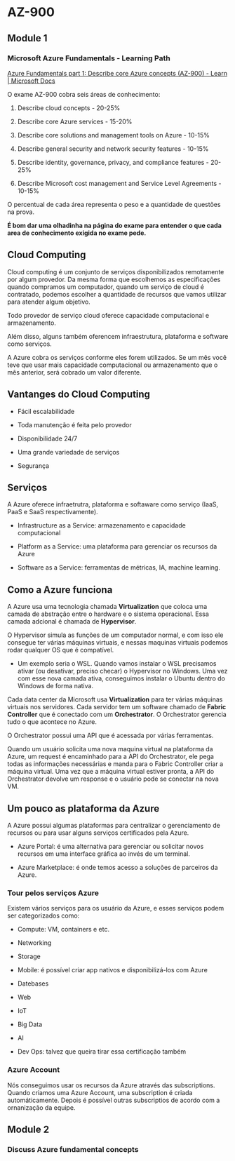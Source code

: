 # AZ-900

## Module 1

### Microsoft Azure Fundamentals - Learning Path

[Azure Fundamentals part 1: Describe core Azure concepts (AZ-900) - Learn | Microsoft Docs](https://docs.microsoft.com/en-us/learn/paths/az-900-describe-cloud-concepts/)

O exame AZ-900 cobra seis áreas de conhecimento: 

1. Describe cloud concepts - 20-25%

2. Describe core Azure services - 15-20%

3. Describe core solutions and management tools on Azure - 10-15%

4. Describe general security and network security features - 10-15%

5. Describe identity, governance, privacy, and compliance features - 20-25%

6. Describe Microsoft cost management and Service Level Agreements - 10-15%

O percentual de cada área representa o peso e a quantidade de questões na prova.

**É bom dar uma olhadinha na página do exame para entender o que cada area de conhecimento exigida no exame pede.**

## Cloud Computing

Cloud computing é um conjunto de serviços disponibilizados remotamente por algum provedor. Da mesma forma que escolhemos as especificações quando compramos um computador, quando um serviço de cloud é contratado, podemos escolher a quantidade de recursos que vamos utilizar para atender algum objetivo. 

Todo provedor de serviço cloud oferece capacidade computacional e armazenamento. 

Além disso, alguns também oferencem infraestrutura, plataforma e software como serviços.

A Azure cobra os serviços conforme eles forem utilizados. Se um mês você teve que usar mais capacidade computacional ou armazenamento que o mês anterior, será cobrado um valor diferente. 

## Vantanges do Cloud Computing

+ Fácil escalabilidade

+ Toda manutenção é feita pelo provedor

+ Disponibilidade 24/7

+ Uma grande variedade de serviços

+ Segurança 

## Serviços

A Azure oferece infraetrutra, plataforma e softaware como serviço (IaaS, PaaS e SaaS respectivamente). 

+ Infrastructure as a Service: armazenamento e capacidade computacional

+ Platform as a Service: uma plataforma para gerenciar os recursos da Azure

+ Software as a Service: ferramentas de métricas, IA, machine learning. 

## Como a Azure funciona

A Azure usa uma tecnologia chamada **Virtualization** que coloca uma camada de abstração entre o hardware e o sistema operacional. Essa camada adcional é chamada de **Hypervisor**.

O Hypervisor simula as funções de um computador normal, e com isso ele consegue ter várias máquinas virtuais, e nessas maquinas virtuais podemos rodar qualquer OS que é compatível. 

+ Um exemplo seria o WSL. Quando vamos instalar o WSL precisamos ativar (ou desativar, preciso checar) o Hypervisor no Windows. Uma vez com esse nova camada ativa, conseguimos instalar o Ubuntu dentro do Windows de forma nativa. 

Cada data center da Microsoft usa **Virtualization** para ter várias máquinas virtuais nos servidores. Cada servidor tem um software chamado de **Fabric Controller** que é conectado com um **Orchestrator**. O Orchestrator gerencia tudo o que acontece no Azure.

O Orchestrator possui uma API que é acessada por várias ferramentas. 

Quando um usuário solicita uma nova maquina virtual na plataforma da Azure, um request é encaminhado para a API do Orchestrator, ele pega todas as informações necessárias e manda para o Fabric Controller criar a máquina virtual. Uma vez que a máquina virtual estiver pronta, a API do Orchestrator devolve um response e o usuário pode se conectar na nova VM. 

## Um pouco as plataforma da Azure

A Azure possui algumas plataformas para centralizar o gerenciamento de recursos ou para usar alguns serviços certificados pela Azure. 

+ Azure Portal: é uma alternativa para gerenciar ou solicitar novos recursos em uma interface gráfica ao invés de um terminal.

+ Azure Marketplace: é onde temos acesso a soluções de parceiros da Azure. 

### Tour pelos serviços Azure

Existem vários serviços para os usuário da Azure, e esses serviços podem ser categorizados como: 

+ Compute: VM, containers e etc.

+ Networking

+ Storage

+ Mobile: é possível criar app nativos e disponibilizá-los com Azure

+ Datebases

+ Web

+ IoT

+ Big Data

+ AI

+ Dev Ops: talvez que queira tirar essa certificação também

### Azure Account

Nós conseguimos usar os recursos da Azure através das subscriptions. Quando criamos uma Azure Account, uma subscription é criada automáticamente. Depois é possível outras subscriptios de acordo com a ornanização da equipe. 

## Module 2

### Discuss Azure fundamental concepts
